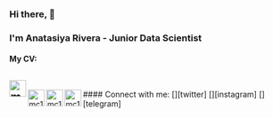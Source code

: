 ### Hi there, 👋
### I'm Anatasiya Rivera - Junior Data Scientist

#### My CV:
[<img align="left" alt="mc1air | Resume" width="30px" src="https://img.icons8.com/?size=512&id=44834&format=png" />][resume]       
---    
<br />
#### Connect with me:
[<img align="left" alt="mc1air | Twitter" width="30px" src="https://img.icons8.com/?size=512&id=5MQ0gPAYYx7a&format=png" />][twitter]
[<img align="left" alt="mc1air | Instagram" width="30px" src="https://img.icons8.com/?size=512&id=Xy10Jcu1L2Su&format=png" />][instagram]
[<img align="left" alt="mc1air | Instagram" width="30px" src="https://img.icons8.com/?size=512&id=oWiuH0jFiU0R&format=png" />][telegram]
<br />

[resume]: https://drive.google.com/file/d/1w_60I8TMr5xo15A1bbPVZ5Y2oslVRlD_/view?usp=sharing
[twitter]: https://twitter.com/Mclair_
[instagram]: https://www.instagram.com/mclair_r/
[telegram]: https://t.me/mclair_r
